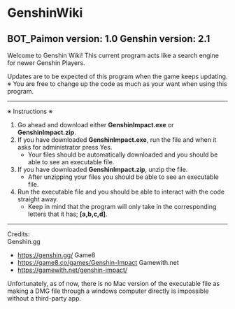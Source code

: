 # GenshinWiki
BOT_Paimon version: 1.0 Genshin version: 2.1
------------------------------------------------------------------------------------
Welcome to Genshin Wiki!
This current program acts like a search engine for newer Genshin Players.

Updates are to be expected of this program when the game keeps updating.<br/>
※ You are free to change up the code as much as your want when using this program.

------------------------------------------------------------------------------------
※ Instructions ※
1. Go ahead and download either **GenshinImpact.exe** or **GenshinImpact.zip**.
2. If you have downloaded **GenshinImpact.exe**, run the file and when it asks for administrator press Yes.
   - Your files should be automatically downloaded and you should be able to see an executable file.
3. If you have downloaded **GenshinImpact.zip**, unzip the file.
   - After unzipping your files you should be able to see an executable file.
4. Run the executable file and you should be able to interact with the code straight away.
   - Keep in mind that the program will only take in the corresponding letters that it has; **[a,b,c,d]**.
   
------------------------------------------------------------------------------------

Credits:<br/>
Genshin.gg<br/>
 - https://genshin.gg/
Game8<br/>
 - https://game8.co/games/Genshin-Impact
Gamewith.net<br/>
 - https://gamewith.net/genshin-impact/

Unfortunately, as of now, there is no Mac version of the executable file as making a DMG file through a windows computer directly is impossible without a third-party app.
